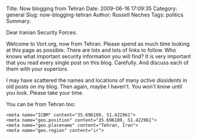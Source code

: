 Title: Now blogging from Tehran
Date: 2009-06-16 17:09:35
Category: general
Slug: now-blogging-tehran
Author: Russell Neches
Tags: politics
Summary: 


Dear Iranian Security Forces:

Welcome to Vort.org, now from Tehran. Please spend as much time looking
at this page as possible. There are lots and lots of links to follow.
Who knows what important security information you will find? It is very
important that you read every single post on this blog. Carefully. And
discuss each of them with your superiors.

I may have scattered the names and locations of many *active dissidents*
in old posts on my blog. Then again, maybe I haven't. You won't know
until you look. Please take your time.

You can be from Tehran too:

    <meta name="ICBM" content="35.696189, 51.422961">
    <meta name="geo.position" content="35.696189, 51.422961">
    <meta name="geo.placename" content="Tehran, Iran">
    <meta name="geo.region" content="ir">
